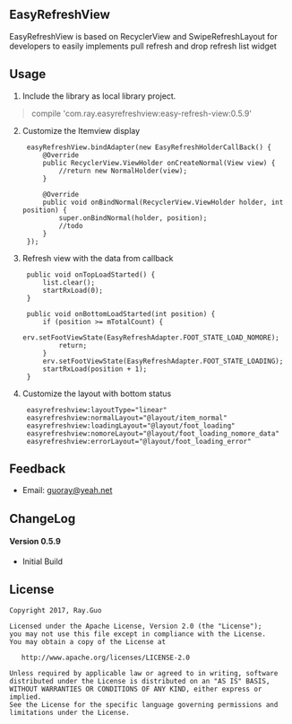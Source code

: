 ## EasyRefreshView

EasyRefreshView is based on RecyclerView and SwipeRefreshLayout for developers to easily implements pull refresh and drop refresh list widget

## Usage
1. Include the library as local library project.
>compile 'com.ray.easyrefreshview:easy-refresh-view:0.5.9'

2. Customize the Itemview display

        easyRefreshView.bindAdapter(new EasyRefreshHolderCallBack() {
            @Override
            public RecyclerView.ViewHolder onCreateNormal(View view) {
                //return new NormalHolder(view);
            }

            @Override
            public void onBindNormal(RecyclerView.ViewHolder holder, int position) {
                super.onBindNormal(holder, position);
                //todo
            }
        });

3. Refresh view with the data from callback

        public void onTopLoadStarted() {
            list.clear();
            startRxLoad(0);
        }

        public void onBottomLoadStarted(int position) {
            if (position >= mTotalCount) {
                erv.setFootViewState(EasyRefreshAdapter.FOOT_STATE_LOAD_NOMORE);
                return;
            }
            erv.setFootViewState(EasyRefreshAdapter.FOOT_STATE_LOADING);
            startRxLoad(position + 1);
        }

4. Customize the layout with bottom status

        easyrefreshview:layoutType="linear"
        easyrefreshview:normalLayout="@layout/item_normal"
        easyrefreshview:loadingLayout="@layout/foot_loading"
        easyrefreshview:nomoreLayout="@layout/foot_loading_nomore_data"
        easyrefreshview:errorLayout="@layout/foot_loading_error"

## Feedback
* Email: guoray@yeah.net

## ChangeLog

#### Version 0.5.9
* Initial Build

## License

    Copyright 2017, Ray.Guo

    Licensed under the Apache License, Version 2.0 (the "License");
    you may not use this file except in compliance with the License.
    You may obtain a copy of the License at

       http://www.apache.org/licenses/LICENSE-2.0

    Unless required by applicable law or agreed to in writing, software
    distributed under the License is distributed on an "AS IS" BASIS,
    WITHOUT WARRANTIES OR CONDITIONS OF ANY KIND, either express or implied.
    See the License for the specific language governing permissions and
    limitations under the License.
